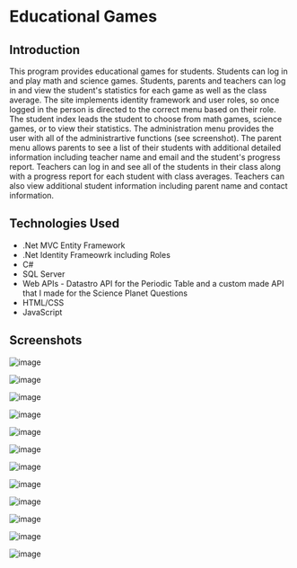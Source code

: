 # Educational Games

## Introduction

This program provides educational games for students.  Students can log in and play math and science games.  Students, parents and teachers can log in and view the student's 
statistics for each game as well as the class average.  The site implements identity framework and user roles, so once logged in the person is directed to the correct menu based on
their role.  The student index leads the student to choose from math games, science games, or to view their statistics.  The administration menu provides the user with all of the
administrartive functions (see screenshot). The parent menu allows parents to see a list of their students with additional detailed information including teacher name and email and the student's
progress report.  Teachers can log in and see all of the students in their class along with a progress report for each student with class averages.  Teachers can also view 
additional student information including parent name and contact information.  

## Technologies Used
* .Net MVC Entity Framework
* .Net Identity Frameowrk including Roles
* C#
* SQL Server
* Web APIs - Datastro API for the Periodic Table and a custom made API that I made for the Science Planet Questions
* HTML/CSS
* JavaScript

## Screenshots

![image](https://user-images.githubusercontent.com/60634063/96717533-9dd44380-1374-11eb-8754-e9f1e132ce75.png)

![image](https://user-images.githubusercontent.com/60634063/96717665-d247ff80-1374-11eb-80ab-2f7db257b29f.png)

![image](https://user-images.githubusercontent.com/60634063/96717754-f73c7280-1374-11eb-93c1-9c06e769c8c4.png)

![image](https://user-images.githubusercontent.com/60634063/96717829-1935f500-1375-11eb-8548-4cc35fa3d12e.png)

![image](https://user-images.githubusercontent.com/60634063/96718235-b85aec80-1375-11eb-831c-3696199f0af6.png)

![image](https://user-images.githubusercontent.com/60634063/96718001-5dc19080-1375-11eb-8908-03fd064ef12e.png)

![image](https://user-images.githubusercontent.com/60634063/96718103-847fc700-1375-11eb-93a5-6990ecaeaf46.png)

![image](https://user-images.githubusercontent.com/60634063/96720767-2d7bf100-1379-11eb-864f-346c61a3a79e.png)

![image](https://user-images.githubusercontent.com/60634063/96718473-12f44880-1376-11eb-83d3-6ad5f59a0e5b.png)

![image](https://user-images.githubusercontent.com/60634063/96718624-48009b00-1376-11eb-9183-bdbb46b64a50.png)

![image](https://user-images.githubusercontent.com/60634063/96718761-78483980-1376-11eb-94db-98549aac835c.png)

![image](https://user-images.githubusercontent.com/60634063/96718903-ad548c00-1376-11eb-8211-8eb322ff6da6.png)

